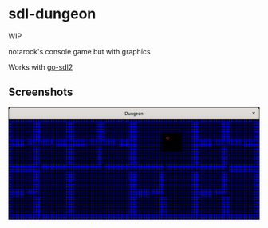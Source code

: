 # sdl-dungeon
WIP

notarock's console game but with graphics

Works with [go-sdl2](https://github.com/veandco/go-sdl2)

## Screenshots

<img src="https://raw.githubusercontent.com/clovis-p/sdl-dungeon/master/screenshots/screenshot1.png">
